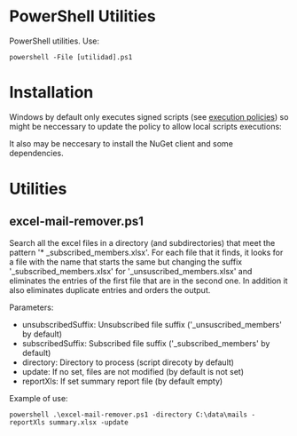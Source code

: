 # PowerShell Utilities

PowerShell utilities.
Use:
```
powershell -File [utilidad].ps1
```

# Installation
Windows by default only executes signed scripts (see [execution policies](https:/go.microsoft.com/fwlink/?LinkID=135170)) so might be neccessary to update the policy to allow local scripts executions:

It also may be neccesary to install the NuGet client and some dependencies.

# Utilities

## excel-mail-remover.ps1

Search all the excel files in a directory (and subdirectories) that meet the pattern '* _subscribed_members.xlsx'. 
For each file that it finds, it looks for a file with the name that starts the same but changing the suffix '_subscribed_members.xlsx' for '_unsuscribed_members.xlsx' and eliminates the entries of the first file that are in the second one. In addition it also eliminates duplicate entries and orders the output.

Parameters:
 * unsubscribedSuffix: Unsubscribed file suffix ('_unsuscribed_members' by default)
 * subscribedSuffix:  Subscribed file suffix ('_subscribed_members' by default)
 * directory: Directory to process (script direcoty by default)
 * update: If no set, files are not modified (by default is not set)
 * reportXls: If set summary report file (by default empty)

Example of use:
```
powershell .\excel-mail-remover.ps1 -directory C:\data\mails -reportXls summary.xlsx -update
```